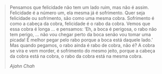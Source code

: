 
> Pensamos que felicidade não tem um lado ruim, mas não é assim. Felicidade é a
> número um, ela mesma já é sofrimento. Quer seja felicidade ou sofrimento, são
> como uma mesma cobra. Sofrimento é como a cabeça da cobra, felicidade é o rabo
> da cobra. Vemos que essa cobra é longa … e pensamos: ‘Eh, a boca é perigosa, o
> rabo não tem perigo, … não vou chegar perto da boca senão vou tomar uma picada!
> É melhor pegar pelo rabo porque a boca está daquele lado.’ Mas quando pegamos, o
> rabo ainda é rabo de cobra, não é? A cobra se vira e vem morder, é sofrimento do
> mesmo jeito, porque a cabeça da cobra está na cobra, o rabo da cobra está na
> mesma cobra.
>
> *Ajahn Chah*
